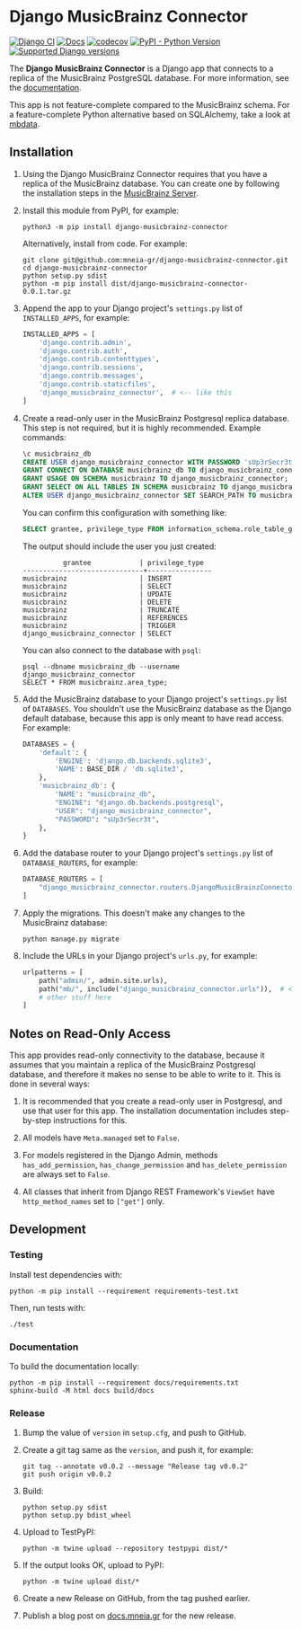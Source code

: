 # Django MusicBrainz Connector #

[![Django CI](https://github.com/mneia-gr/django-musicbrainz-connector/actions/workflows/django.yml/badge.svg)](https://github.com/mneia-gr/django-musicbrainz-connector/actions/workflows/django.yml)
[![Docs](https://readthedocs.org/projects/django-musicbrainz-connector/badge/?version=latest)](https://django-musicbrainz-connector.readthedocs.org/en/latest/?badge=latest)
[![codecov](https://codecov.io/gh/mneia-gr/django-musicbrainz-connector/graph/badge.svg?token=GUPRL0NELL)](https://codecov.io/gh/mneia-gr/django-musicbrainz-connector)
[![PyPI - Python Version](https://img.shields.io/pypi/pyversions/django-musicbrainz-connector)](https://pypi.python.org/pypi/django-musicbrainz-connector)
[![Supported Django versions](https://img.shields.io/pypi/djversions/django-musicbrainz-connector.svg)](https://pypi.python.org/pypi/django-musicbrainz-connector)

The **Django MusicBrainz Connector** is a Django app that connects to a replica of the MusicBrainz PostgreSQL database.
For more information, see the [documentation](https://django-musicbrainz-connector.readthedocs.io/).

This app is not feature-complete compared to the MusicBrainz schema. For a feature-complete Python alternative based
on SQLAlchemy, take a look at [mbdata](https://github.com/acoustid/mbdata/tree/main).

## Installation

1.  Using the Django MusicBrainz Connector requires that you have a replica of the MusicBrainz database. You can create
    one by following the installation steps in the [MusicBrainz Server](https://github.com/metabrainz/musicbrainz-server).

2.  Install this module from PyPI, for example:

    ```
    python3 -m pip install django-musicbrainz-connector
    ```

    Alternatively, install from code. For example:

    ```
    git clone git@github.com:mneia-gr/django-musicbrainz-connector.git
    cd django-musicbrainz-connector
    python setup.py sdist
    python -m pip install dist/django-musicbrainz-connector-0.0.1.tar.gz
    ```

3.  Append the app to your Django project's `settings.py` list of `INSTALLED_APPS`, for example:

    ```python
    INSTALLED_APPS = [
        'django.contrib.admin',
        'django.contrib.auth',
        'django.contrib.contenttypes',
        'django.contrib.sessions',
        'django.contrib.messages',
        'django.contrib.staticfiles',
        'django_musicbrainz_connector',  # <-- like this
    ]
    ```

4.  Create a read-only user in the MusicBrainz Postgresql replica database. This step is not required, but it is highly
    recommended. Example commands:

    ```sql
    \c musicbrainz_db
    CREATE USER django_musicbrainz_connector WITH PASSWORD 'sUp3rSecr3t';
    GRANT CONNECT ON DATABASE musicbrainz_db TO django_musicbrainz_connector;
    GRANT USAGE ON SCHEMA musicbrainz TO django_musicbrainz_connector;
    GRANT SELECT ON ALL TABLES IN SCHEMA musicbrainz TO django_musicbrainz_connector;
    ALTER USER django_musicbrainz_connector SET SEARCH_PATH TO musicbrainz;
    ```

    You can confirm this configuration with something like:

    ```sql
    SELECT grantee, privilege_type FROM information_schema.role_table_grants WHERE table_name='area_type';
    ```

    The output should include the user you just created:

    ```
              grantee            | privilege_type
    ------------------------------+----------------
    musicbrainz                  | INSERT
    musicbrainz                  | SELECT
    musicbrainz                  | UPDATE
    musicbrainz                  | DELETE
    musicbrainz                  | TRUNCATE
    musicbrainz                  | REFERENCES
    musicbrainz                  | TRIGGER
    django_musicbrainz_connector | SELECT
    ```

    You can also connect to the database with `psql`:

    ```
    psql --dbname musicbrainz_db --username django_musicbrainz_connector
    SELECT * FROM musicbrainz.area_type;
    ```

5.  Add the MusicBrainz database to your Django project's `settings.py` list of `DATABASES`. You shouldn't use the
    MusicBrainz database as the Django default database, because this app is only meant to have read access. For
    example:

    ```python
    DATABASES = {
        'default': {
            'ENGINE': 'django.db.backends.sqlite3',
            'NAME': BASE_DIR / 'db.sqlite3',
        },
        'musicbrainz_db': {
            'NAME': "musicbrainz_db",
            "ENGINE": "django.db.backends.postgresql",
            "USER": "django_musicbrainz_connector",
            "PASSWORD": "sUp3rSecr3t",
        },
    }
    ```

6.  Add the database router to your Django project's `settings.py` list of `DATABASE_ROUTERS`, for example:

    ```python
    DATABASE_ROUTERS = [
        "django_musicbrainz_connector.routers.DjangoMusicBrainzConnectorDatabaseRouter",
    ]
    ```

7.  Apply the migrations. This doesn't make any changes to the MusicBrainz database:

    ```
    python manage.py migrate
    ```

8.  Include the URLs in your Django project's `urls.py`, for example:

    ```python
    urlpatterns = [
        path("admin/", admin.site.urls),
        path("mb/", include("django_musicbrainz_connector.urls")),  # <-- like this
        # other stuff here
    ]
    ```

## Notes on Read-Only Access

This app provides read-only connectivity to the database, because it assumes that you maintain a replica of the
MusicBrainz Postgresql database, and therefore it makes no sense to be able to write to it. This is done in several
ways:

1.  It is recommended that you create a read-only user in Postgresql, and use that user for this app. The installation
    documentation includes step-by-step instructions for this.

2.  All models have `Meta.managed` set to `False`.

3.  For models registered in the Django Admin, methods `has_add_permission`, `has_change_permission` and
    `has_delete_permission` are always set to `False`.

4.  All classes that inherit from Django REST Framework's `ViewSet` have `http_method_names` set to `["get"]` only.

## Development ##

### Testing ###

Install test dependencies with:

```
python -m pip install --requirement requirements-test.txt
```

Then, run tests with:

```
./test
```

### Documentation ###

To build the documentation locally:

```
python -m pip install --requirement docs/requirements.txt
sphinx-build -M html docs build/docs
```

### Release ###

1.  Bump the value of `version` in `setup.cfg`, and push to GitHub.

2.  Create a git tag same as the `version`, and push it, for example:

    ```
    git tag --annotate v0.0.2 --message "Release tag v0.0.2"
    git push origin v0.0.2
    ```

3.  Build:

    ```
    python setup.py sdist
    python setup.py bdist_wheel
    ```

4.  Upload to TestPyPI:

    ```
    python -m twine upload --repository testpypi dist/*
    ```

5.  If the output looks OK, upload to PyPI:

    ```
    python -m twine upload dist/*
    ```

6.  Create a new Release on GitHub, from the tag pushed earlier.

7.  Publish a blog post on [docs.mneia.gr](https://docs.mneia.gr/) for the new release.
